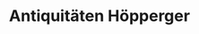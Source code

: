 ---
title: "Antiquitäten Höpperger"
url: /innsbruck/antiquitaeten-hoepperger/
shop: Antiquitäten
---